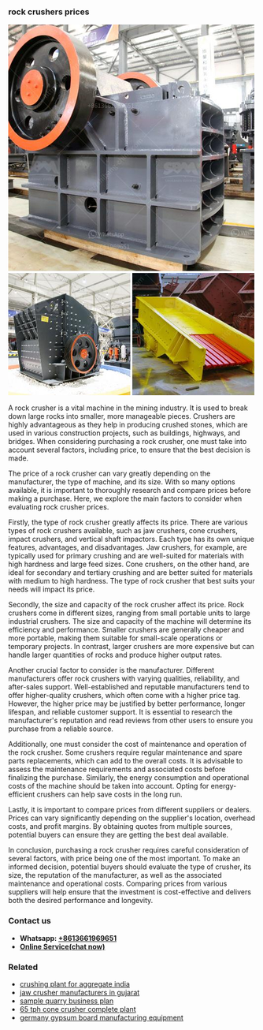 <h3>rock crushers prices</h3><img src='1703042409.jpg' alt=''><p>A rock crusher is a vital machine in the mining industry. It is used to break down large rocks into smaller, more manageable pieces. Crushers are highly advantageous as they help in producing crushed stones, which are used in various construction projects, such as buildings, highways, and bridges. When considering purchasing a rock crusher, one must take into account several factors, including price, to ensure that the best decision is made.</p><p>The price of a rock crusher can vary greatly depending on the manufacturer, the type of machine, and its size. With so many options available, it is important to thoroughly research and compare prices before making a purchase. Here, we explore the main factors to consider when evaluating rock crusher prices.</p><p>Firstly, the type of rock crusher greatly affects its price. There are various types of rock crushers available, such as jaw crushers, cone crushers, impact crushers, and vertical shaft impactors. Each type has its own unique features, advantages, and disadvantages. Jaw crushers, for example, are typically used for primary crushing and are well-suited for materials with high hardness and large feed sizes. Cone crushers, on the other hand, are ideal for secondary and tertiary crushing and are better suited for materials with medium to high hardness. The type of rock crusher that best suits your needs will impact its price.</p><p>Secondly, the size and capacity of the rock crusher affect its price. Rock crushers come in different sizes, ranging from small portable units to large industrial crushers. The size and capacity of the machine will determine its efficiency and performance. Smaller crushers are generally cheaper and more portable, making them suitable for small-scale operations or temporary projects. In contrast, larger crushers are more expensive but can handle larger quantities of rocks and produce higher output rates.</p><p>Another crucial factor to consider is the manufacturer. Different manufacturers offer rock crushers with varying qualities, reliability, and after-sales support. Well-established and reputable manufacturers tend to offer higher-quality crushers, which often come with a higher price tag. However, the higher price may be justified by better performance, longer lifespan, and reliable customer support. It is essential to research the manufacturer's reputation and read reviews from other users to ensure you purchase from a reliable source.</p><p>Additionally, one must consider the cost of maintenance and operation of the rock crusher. Some crushers require regular maintenance and spare parts replacements, which can add to the overall costs. It is advisable to assess the maintenance requirements and associated costs before finalizing the purchase. Similarly, the energy consumption and operational costs of the machine should be taken into account. Opting for energy-efficient crushers can help save costs in the long run.</p><p>Lastly, it is important to compare prices from different suppliers or dealers. Prices can vary significantly depending on the supplier's location, overhead costs, and profit margins. By obtaining quotes from multiple sources, potential buyers can ensure they are getting the best deal available.</p><p>In conclusion, purchasing a rock crusher requires careful consideration of several factors, with price being one of the most important. To make an informed decision, potential buyers should evaluate the type of crusher, its size, the reputation of the manufacturer, as well as the associated maintenance and operational costs. Comparing prices from various suppliers will help ensure that the investment is cost-effective and delivers both the desired performance and longevity.</p><h3>Contact us</h3><ul><li><strong>Whatsapp:&nbsp;<a href="https://wa.me/8613661969651">+8613661969651</a></strong></li><li><a href="https://swt.shibang-china.com/?git&amp;zhl&amp;rock crushers prices"><strong>Online Service(chat now)</strong></a></li></ul><h3>Related</h3><ul><li><a href='crushing plant for aggregate india.md'>crushing plant for aggregate india</a></li><li><a href='jaw crusher manufacturers in gujarat.md'>jaw crusher manufacturers in gujarat</a></li><li><a href='sample quarry business plan.md'>sample quarry business plan</a></li><li><a href='65 tph cone crusher complete plant.md'>65 tph cone crusher complete plant</a></li><li><a href='germany gypsum board manufacturing equipment.md'>germany gypsum board manufacturing equipment</a></li></ul>